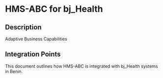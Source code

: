 # HMS-ABC for bj_Health

## Description

Adaptive Business Capabilities

## Integration Points

This document outlines how HMS-ABC is integrated with bj_Health systems in Benin.

